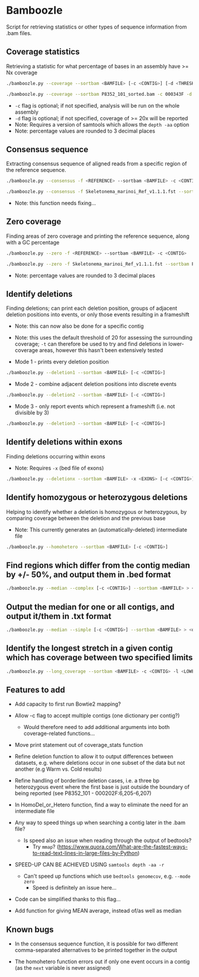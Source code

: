 # Bamboozle

Script for retrieving statistics or other types of sequence information from .bam files. 

## Coverage statistics

Retrieving a statistic for what percentage of bases in an assembly have >= Nx coverage

```bash
./bamboozle.py --coverage --sortbam <BAMFILE> [-c <CONTIG>] [-d <THRESHOLD>]
```
```bash
./bamboozle.py --coverage --sortbam P8352_101_sorted.bam -c 000343F -d 25
```
* `-c` flag is optional; if not specified, analysis will be run on the whole assembly
* `-d` flag is optional; if not specified, coverage of >= 20x will be reported
* Note: Requires a version of samtools which allows the `depth -aa` option
* Note: percentage values are rounded to 3 decimal places


## Consensus sequence

Extracting consensus sequence of aligned reads from a specific region of the reference sequence.

```bash
./bamboozle.py --consensus -f <REFERENCE> --sortbam <BAMFILE> -c <CONTIG> -a <RANGE>
```
```bash
./bamboozle.py --consensus -f Skeletonema_marinoi_Ref_v1.1.1.fst --sortbam P8352_150_sorted.bam -c 000028F -a 686188-691148
```
* Note: this function needs fixing...


## Zero coverage

Finding areas of zero coverage and printing the reference sequence, along with a GC percentage

```bash
./bamboozle.py --zero -f <REFERENCE> --sortbam <BAMFILE> -c <CONTIG>
```
```bash
./bamboozle.py --zero -f Skeletonema_marinoi_Ref_v1.1.1.fst --sortbam P8352_101_sorted.bam -c 000343F
```
* Note: percentage values are rounded to 3 decimal places


## Identify deletions

Finding deletions; can print each deletion position, groups of adjacent deletion positions into events, or only
those events resulting in a frameshift
* Note: this can now also be done for a specific contig
* Note: this uses the default threshold of 20 for assessing the surrounding coverage; `-t` can therefore be used
  to try and find deletions in lower-coverage areas, however this hasn't been extensively tested

* Mode 1 - prints every deletion position
```bash
./bamboozle.py --deletion1 --sortbam <BAMFILE> [-c <CONTIG>]
```

* Mode 2 - combine adjacent deletion positions into discrete events
```bash
./bamboozle.py --deletion2 --sortbam <BAMFILE> [-c <CONTIG>]
```

* Mode 3 - only report events which represent a frameshift (i.e. not divisible by 3)
```bash
./bamboozle.py --deletion3 --sortbam <BAMFILE> [-c <CONTIG>]
```

## Identify deletions within exons

Finding deletions occurring within exons
* Note: Requires `-x` (bed file of exons)

```bash
./bamboozle.py --deletionx --sortbam <BAMFILE> -x <EXONS> [-c <CONTIG>]
```

## Identify homozygous or heterozygous deletions

Helping to identify whether a deletion is homozygous or heterozygous, by comparing coverage between the deletion
and the previous base
* Note: This currently generates an (automatically-deleted) intermediate file

```bash
./bamboozle.py --homohetero --sortbam <BAMFILE> [-c <CONTIG>]
```

## Find regions which differ from the contig median by +/- 50%, and output them in .bed format

```bash
./bamboozle.py --median --complex [-c <CONTIG>] --sortbam <BAMFILE> > <output.bed>
```

## Output the median for one or all contigs, and output it/them in .txt format

```bash
./bamboozle.py --median --simple [-c <CONTIG>] --sortbam <BAMFILE> > <output.txt>
```

## Identify the longest stretch in a given contig which has coverage between two specified limits

```bash
./bamboozle.py --long_coverage --sortbam <BAMFILE> -c <CONTIG> -l <LOWER LIMIT> <UPPER LIMIT>
```


## Features to add

* Add capacity to first run Bowtie2 mapping?
* Allow -c flag to accept multiple contigs (one dictionary per contig?)
  * Would therefore need to add additional arguments into both coverage-related functions...
* Move print statement out of coverage_stats function
* Refine deletion function to allow it to output differences between datasets, e.g. where
  deletions occur in one subset of the data but not another (e.g Warm vs. Cold results)
* Refine handling of borderline deletion cases, i.e. a three bp heterozygous event where the first
  base is just outside the boundary of being reported (see P8352_101 - 000202F:6,205-6,207)
* In HomoDel_or_Hetero function, find a way to eliminate the need for an intermediate file

* Any way to speed things up when searching a contig later in the .bam file?
  * Is speed also an issue when reading through the output of bedtools?
    * Try `mmap`? (https://www.quora.com/What-are-the-fastest-ways-to-read-text-lines-in-large-files-by-Python)

* SPEED-UP CAN BE ACHIEVED USING `samtools depth -aa -r`
  * Can't speed up functions which use `bedtools genomecov`, e.g. `--mode zero`
    * Speed is definitely an issue here...
* Code can be simplified thanks to this flag...

* Add function for giving MEAN average, instead of/as well as median

## Known bugs
* In the consensus sequence function, it is possible for two different comma-separated alternatives to be printed
  together in the output

* The homohetero function errors out if only one event occurs in a contig
  (as the `next` variable is never assigned)
